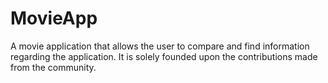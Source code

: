 # MovieApp

A movie application that allows the user to compare and find information regarding the application. It is solely founded upon the contributions made from the community.